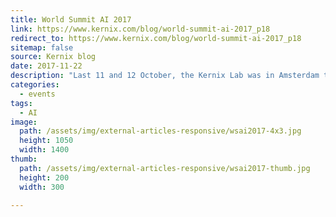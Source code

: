 ```yaml
---
title: World Summit AI 2017
link: https://www.kernix.com/blog/world-summit-ai-2017_p18
redirect_to: https://www.kernix.com/blog/world-summit-ai-2017_p18
sitemap: false
source: Kernix blog
date: 2017-11-22
description: "Last 11 and 12 October, the Kernix Lab was in Amsterdam to be a part of the World's Tech AI Summit thanks to the job done with Global Startup Weekend AI. This event brought together over a hundred of the leading experts in artificial intelligence with more than 2000 of the world's most active AI explorers."
categories:
  - events
tags:
  - AI
image:
  path: /assets/img/external-articles-responsive/wsai2017-4x3.jpg
  height: 1050
  width: 1400
thumb:
  path: /assets/img/external-articles-responsive/wsai2017-thumb.jpg
  height: 200
  width: 300

---
```

